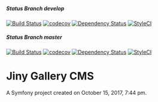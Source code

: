 ##### Status Branch develop
[![Build Status](https://travis-ci.org/DerKnerd/Jinya-Gallery-CMS.svg?branch=develop)](https://travis-ci.org/DerKnerd/Jinya-Gallery-CMS)
[![codecov](https://codecov.io/gh/DerKnerd/Jinya-Gallery-CMS/branch/develop/graph/badge.svg)](https://codecov.io/gh/DerKnerd/Jinya-Gallery-CMS)
[![Dependency Status](https://www.versioneye.com/user/projects/59f1b96415f0d71dedfa1aed/badge.svg?style=flat-square)](https://www.versioneye.com/user/projects/59f1b96415f0d71dedfa1aed)
[![StyleCI](https://styleci.io/repos/107044619/shield?branch=develop)](https://styleci.io/repos/107044619)

##### Status Branch master
[![Build Status](https://travis-ci.org/DerKnerd/Jinya-Gallery-CMS.svg?branch=master)](https://travis-ci.org/DerKnerd/Jinya-Gallery-CMS)
[![codecov](https://codecov.io/gh/DerKnerd/Jinya-Gallery-CMS/branch/master/graph/badge.svg)](https://codecov.io/gh/DerKnerd/Jinya-Gallery-CMS)
[![Dependency Status](https://www.versioneye.com/user/projects/59f1b9672de28c14954f8cf8/badge.svg?style=flat-square)](https://www.versioneye.com/user/projects/59f1b9672de28c14954f8cf8)
[![StyleCI](https://styleci.io/repos/107044619/shield?branch=master)](https://styleci.io/repos/107044619)

Jiny Gallery CMS
=========

A Symfony project created on October 15, 2017, 7:44 pm.
